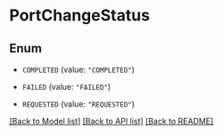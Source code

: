 # PortChangeStatus

## Enum


* `COMPLETED` (value: `"COMPLETED"`)

* `FAILED` (value: `"FAILED"`)

* `REQUESTED` (value: `"REQUESTED"`)


[[Back to Model list]](../README.md#documentation-for-models) [[Back to API list]](../README.md#documentation-for-api-endpoints) [[Back to README]](../README.md)


